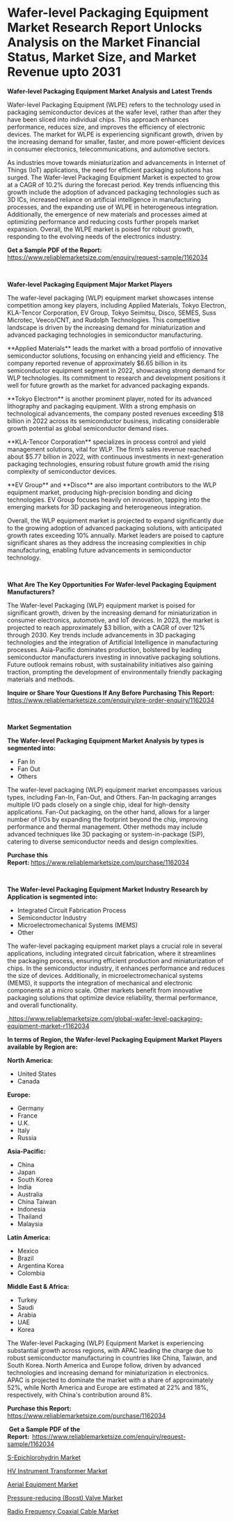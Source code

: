 <p><h1>Wafer-level Packaging Equipment Market Research Report Unlocks Analysis on the Market Financial Status, Market Size, and Market Revenue upto 2031</h1></p><p><strong>Wafer-level Packaging Equipment Market Analysis and Latest Trends</strong></p>
<p><p>Wafer-level Packaging Equipment (WLPE) refers to the technology used in packaging semiconductor devices at the wafer level, rather than after they have been sliced into individual chips. This approach enhances performance, reduces size, and improves the efficiency of electronic devices. The market for WLPE is experiencing significant growth, driven by the increasing demand for smaller, faster, and more power-efficient devices in consumer electronics, telecommunications, and automotive sectors.</p><p>As industries move towards miniaturization and advancements in Internet of Things (IoT) applications, the need for efficient packaging solutions has surged. The Wafer-level Packaging Equipment Market is expected to grow at a CAGR of 10.2% during the forecast period. Key trends influencing this growth include the adoption of advanced packaging technologies such as 3D ICs, increased reliance on artificial intelligence in manufacturing processes, and the expanding use of WLPE in heterogeneous integration. Additionally, the emergence of new materials and processes aimed at optimizing performance and reducing costs further propels market expansion. Overall, the WLPE market is poised for robust growth, responding to the evolving needs of the electronics industry.</p></p>
<p><strong>Get a Sample PDF of the Report:&nbsp;</strong> <a href="https://www.reliablemarketsize.com/enquiry/request-sample/1162034?utm_campaign=1186&utm_medium=2&utm_source=Github&utm_content=ia&utm_term=29092024&utm_id=wafer-level-packaging-equipment">https://www.reliablemarketsize.com/enquiry/request-sample/1162034</a></p>
<p>&nbsp;</p>
<p><strong>Wafer-level Packaging Equipment Major Market Players</strong></p>
<p><p>The wafer-level packaging (WLP) equipment market showcases intense competition among key players, including Applied Materials, Tokyo Electron, KLA-Tencor Corporation, EV Group, Tokyo Seimitsu, Disco, SEMES, Suss Microtec, Veeco/CNT, and Rudolph Technologies. This competitive landscape is driven by the increasing demand for miniaturization and advanced packaging technologies in semiconductor manufacturing.</p><p>**Applied Materials** leads the market with a broad portfolio of innovative semiconductor solutions, focusing on enhancing yield and efficiency. The company reported revenue of approximately $6.65 billion in its semiconductor equipment segment in 2022, showcasing strong demand for WLP technologies. Its commitment to research and development positions it well for future growth as the market for advanced packaging expands.</p><p>**Tokyo Electron** is another prominent player, noted for its advanced lithography and packaging equipment. With a strong emphasis on technological advancements, the company posted revenues exceeding $18 billion in 2022 across its semiconductor business, indicating considerable growth potential as global semiconductor demand rises.</p><p>**KLA-Tencor Corporation** specializes in process control and yield management solutions, vital for WLP. The firm’s sales revenue reached about $5.77 billion in 2022, with continuous investments in next-generation packaging technologies, ensuring robust future growth amid the rising complexity of semiconductor devices.</p><p>**EV Group** and **Disco** are also important contributors to the WLP equipment market, producing high-precision bonding and dicing technologies. EV Group focuses heavily on innovation, tapping into the emerging markets for 3D packaging and heterogeneous integration.</p><p>Overall, the WLP equipment market is projected to expand significantly due to the growing adoption of advanced packaging solutions, with anticipated growth rates exceeding 10% annually. Market leaders are poised to capture significant shares as they address the increasing complexities in chip manufacturing, enabling future advancements in semiconductor technology.</p></p>
<p>&nbsp;</p>
<p><strong>What Are The Key Opportunities For Wafer-level Packaging Equipment Manufacturers?</strong></p>
<p><p>The Wafer-level Packaging (WLP) equipment market is poised for significant growth, driven by the increasing demand for miniaturization in consumer electronics, automotive, and IoT devices. In 2023, the market is projected to reach approximately $3 billion, with a CAGR of over 12% through 2030. Key trends include advancements in 3D packaging technologies and the integration of Artificial Intelligence in manufacturing processes. Asia-Pacific dominates production, bolstered by leading semiconductor manufacturers investing in innovative packaging solutions. Future outlook remains robust, with sustainability initiatives also gaining traction, prompting the development of environmentally friendly packaging materials and methods.</p></p>
<p><strong>Inquire or Share Your Questions If Any Before Purchasing This Report:</strong> <a href="https://www.reliablemarketsize.com/enquiry/pre-order-enquiry/1162034?utm_campaign=1186&utm_medium=2&utm_source=Github&utm_content=ia&utm_term=29092024&utm_id=wafer-level-packaging-equipment">https://www.reliablemarketsize.com/enquiry/pre-order-enquiry/1162034</a></p>
<p>&nbsp;</p>
<p><strong>Market Segmentation</strong></p>
<p><strong>The Wafer-level Packaging Equipment Market Analysis by types is segmented into:</strong></p>
<p><ul><li>Fan In</li><li>Fan Out</li><li>Others</li></ul></p>
<p><p>The wafer-level packaging (WLP) equipment market encompasses various types, including Fan-In, Fan-Out, and Others. Fan-In packaging arranges multiple I/O pads closely on a single chip, ideal for high-density applications. Fan-Out packaging, on the other hand, allows for a larger number of I/Os by expanding the footprint beyond the chip, improving performance and thermal management. Other methods may include advanced techniques like 3D packaging or system-in-package (SiP), catering to diverse semiconductor needs and design complexities.</p></p>
<p><strong>Purchase this Report:&nbsp;</strong><a href="https://www.reliablemarketsize.com/purchase/1162034?utm_campaign=1186&utm_medium=2&utm_source=Github&utm_content=ia&utm_term=29092024&utm_id=wafer-level-packaging-equipment">https://www.reliablemarketsize.com/purchase/1162034</a></p>
<p>&nbsp;</p>
<p><strong>The Wafer-level Packaging Equipment Market Industry Research by Application is segmented into:</strong></p>
<p><ul><li>Integrated Circuit Fabrication Process</li><li>Semiconductor Industry</li><li>Microelectromechanical Systems (MEMS)</li><li>Other</li></ul></p>
<p><p>The wafer-level packaging equipment market plays a crucial role in several applications, including integrated circuit fabrication, where it streamlines the packaging process, ensuring efficient production and miniaturization of chips. In the semiconductor industry, it enhances performance and reduces the size of devices. Additionally, in microelectromechanical systems (MEMS), it supports the integration of mechanical and electronic components at a micro scale. Other markets benefit from innovative packaging solutions that optimize device reliability, thermal performance, and overall functionality.</p></p>
<p><a href="https://www.reliablemarketsize.com/global-wafer-level-packaging-equipment-market-r1162034?utm_campaign=1186&utm_medium=2&utm_source=Github&utm_content=ia&utm_term=29092024&utm_id=wafer-level-packaging-equipment">&nbsp;https://www.reliablemarketsize.com/global-wafer-level-packaging-equipment-market-r1162034</a></p>
<p><strong>In terms of Region, the Wafer-level Packaging Equipment Market Players available by Region are:</strong></p>
<p>
    <p> <strong> North America: </strong>
        <ul>
            <li>United States</li>
            <li>Canada</li>
        </ul>
        </p> 
    <p> <strong> Europe: </strong>
        <ul>
            <li>Germany</li>
            <li>France</li>
            <li>U.K.</li>
            <li>Italy</li>
            <li>Russia</li>
        </ul>
        </p> 
    <p> <strong> Asia-Pacific: </strong>
        <ul>
            <li>China</li>
            <li>Japan</li>
            <li>South Korea</li>
            <li>India</li>
            <li>Australia</li>
            <li>China Taiwan</li>
            <li>Indonesia</li>
            <li>Thailand</li>
            <li>Malaysia</li>
        </ul>
        </p> 
    <p> <strong> Latin America: </strong>
        <ul>
            <li>Mexico</li>
            <li>Brazil</li>
            <li>Argentina Korea</li>
            <li>Colombia</li>
        </ul>
        </p> 
    <p> <strong> Middle East & Africa: </strong>
        <ul>
            <li>Turkey</li>
            <li>Saudi</li>
            <li>Arabia</li>
            <li>UAE</li>
            <li>Korea</li>
        </ul>
    </p>
    </p>
<p><p>The Wafer-level Packaging (WLP) Equipment Market is experiencing substantial growth across regions, with APAC leading the charge due to robust semiconductor manufacturing in countries like China, Taiwan, and South Korea. North America and Europe follow, driven by advanced technologies and increasing demand for miniaturization in electronics. APAC is projected to dominate the market with a share of approximately 52%, while North America and Europe are estimated at 22% and 18%, respectively, with China's contribution around 8%.</p></p>
<p><strong>Purchase this Report: </strong><a href="https://www.reliablemarketsize.com/purchase/1162034?utm_campaign=1186&utm_medium=2&utm_source=Github&utm_content=ia&utm_term=29092024&utm_id=wafer-level-packaging-equipment">https://www.reliablemarketsize.com/purchase/1162034</a></p>
<p>&nbsp;<strong>Get a Sample PDF of the Report:&nbsp;&nbsp;</strong><a href="https://www.reliablemarketsize.com/enquiry/request-sample/1162034?utm_campaign=1186&utm_medium=2&utm_source=Github&utm_content=ia&utm_term=29092024&utm_id=wafer-level-packaging-equipment">https://www.reliablemarketsize.com/enquiry/request-sample/1162034</a></p>
<p><strong></strong></p>
<p><p><a href="https://github.com/AKSHATREPORTPRIME/Market-Research-Report-List-6/blob/main/s-epichlorohydrin-market.md?utm_campaign=1186&utm_medium=2&utm_source=Github&utm_content=ia&utm_term=29092024&utm_id=wafer-level-packaging-equipment">S-Epichlorohydrin Market</a></p><p><a href="https://www.linkedin.com/pulse/future-hv-instrument-transformer-market-global-forecast-vduhe?utm_campaign=1186&utm_medium=2&utm_source=Github&utm_content=ia&utm_term=29092024&utm_id=wafer-level-packaging-equipment">HV Instrument Transformer Market</a></p><p><a href="https://www.linkedin.com/pulse/how-regions-adapting-aerial-equipment-market-global-trends-xkdoe?utm_campaign=1186&utm_medium=2&utm_source=Github&utm_content=ia&utm_term=29092024&utm_id=wafer-level-packaging-equipment">Aerial Equipment Market</a></p><p><a href="https://github.com/LoretaDushku585/Market-Research-Report-List-1/blob/main/pressure-reducing-boost-valve-market.md?utm_campaign=1186&utm_medium=2&utm_source=Github&utm_content=ia&utm_term=29092024&utm_id=wafer-level-packaging-equipment">Pressure-reducing (Boost) Valve Market</a></p><p><a href="https://issuu.com/reportprime-2/docs/radio-frequency-coaxial-cable-marke_398ba7ba0976f9?utm_campaign=1186&utm_medium=2&utm_source=Github&utm_content=ia&utm_term=29092024&utm_id=wafer-level-packaging-equipment">Radio Frequency Coaxial Cable Market</a></p></p>